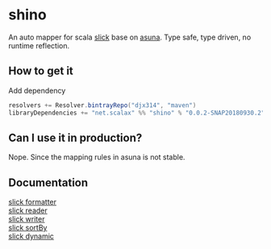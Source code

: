 # shino

An auto mapper for scala [slick](https://github.com/slick/slick) base on [asuna](https://github.com/scalax/asuna). Type safe, type driven, no runtime reflection.

How to get it
-------------

Add dependency

```scala
resolvers += Resolver.bintrayRepo("djx314", "maven")
libraryDependencies += "net.scalax" %% "shino" % "0.0.2-SNAP20180930.2"
```

Can I use it in production?
-------------
Nope. Since the mapping rules in asuna is not stable.

Documentation
-------------

[slick formatter](./README_formatter.md)  
[slick reader](./README_reader.md)  
[slick writer](./README_writer.md)  
[slick sortBy](./README_sortby.md)  
[slick dynamic](./README_dynamic.md)  